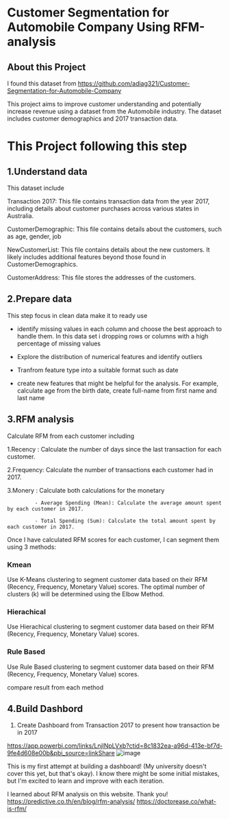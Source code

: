 # Customer Segmentation for Automobile Company Using RFM-analysis

## About this Project
I found this dataset from https://github.com/adiag321/Customer-Segmentation-for-Automobile-Company

This project aims to improve customer understanding and potentially increase revenue using a dataset from the Automobile industry. The dataset includes customer demographics and 2017 transaction data.

# This Project following this step
## 1.Understand data
This dataset include

Transaction 2017: This file contains transaction data from the year 2017, including details about customer purchases across various states in Australia.

CustomerDemographic: This file contains details about the customers, such as age, gender, job

NewCustomerList: This file contains details about the new customers. It likely includes additional features beyond those found in CustomerDemographics.

CustomerAddress: This file stores the addresses of the customers.

## 2.Prepare data
This step focus in clean data make it to ready use

- identify missing values in each column and choose the best approach to handle them. In this data set i dropping rows or columns with a high percentage of missing values

- Explore the distribution of numerical features and identify outliers

- Tranfrom feature type into a suitable format such as date
  
- create new features that might be helpful for the analysis. For example, calculate age from the birth date, create full-name from first name and last name

## 3.RFM analysis
Calculate RFM from each customer including

1.Recency  : Calculate the number of days since the last transaction for each customer.

2.Frequency: Calculate the number of transactions each customer had in 2017.

3.Monery   : Calculate both calculations for the monetary 

             - Average Spending (Mean): Calculate the average amount spent by each customer in 2017.
             
             - Total Spending (Sum): Calculate the total amount spent by each customer in 2017.

Once I have calculated RFM scores for each customer, I can segment them using 3 methods:

### Kmean
Use K-Means clustering to segment customer data based on their RFM (Recency, Frequency, Monetary Value) scores. 
The optimal number of clusters (k) will be determined using the Elbow Method.

### Hierachical
Use Hierachical clustering to segment customer data based on their RFM (Recency, Frequency, Monetary Value) scores.

### Rule Based
Use Rule Based clustering to segment customer data based on their RFM (Recency, Frequency, Monetary Value) scores.

compare result from each method

## 4.Build Dashbord
1. Create Dashboard from Transaction 2017 to present how transaction be in 2017

https://app.powerbi.com/links/LnjlNpLVxb?ctid=8c1832ea-a96d-413e-bf7d-9fe4d608e00b&pbi_source=linkShare
![image](https://github.com/TongtaiM/Customer-Segmentation-for-Automobile-Company-Using-RFM-analysis/assets/159317591/b04a13a9-6e44-444f-9317-fba6328cc90e)
   


This is my first attempt at building a dashboard! (My university doesn't cover this yet, but that's okay).  I know there might be some initial mistakes, but I'm excited to learn and improve with each iteration.



I learned about RFM analysis on this website. Thank you!
https://predictive.co.th/en/blog/rfm-analysis/
https://doctorease.co/what-is-rfm/

